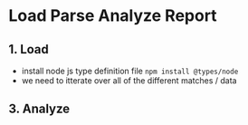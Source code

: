 # Load Parse Analyze Report

## 1. Load
* install node js type definition file ```npm install @types/node```
* we need to itterate over all of the different matches / data

## 3. Analyze